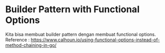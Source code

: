 # Builder Pattern with Functional Options

Kita bisa membuat builder pattern dengan membuat functional options.
Reference : https://www.calhoun.io/using-functional-options-instead-of-method-chaining-in-go/